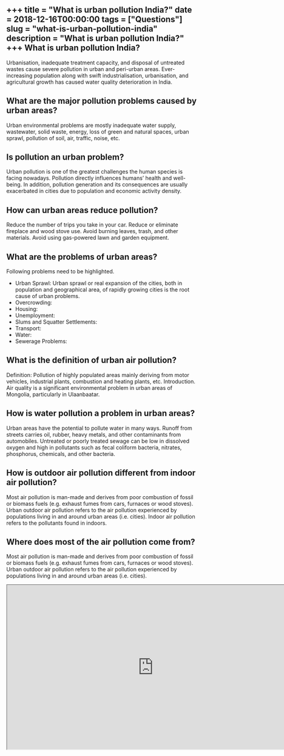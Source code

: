+++
title = "What is urban pollution India?"
date = 2018-12-16T00:00:00
tags = ["Questions"]
slug = "what-is-urban-pollution-india"
description = "What is urban pollution India?"
+++
What is urban pollution India?
------------------------------

Urbanisation, inadequate treatment capacity, and disposal of untreated wastes cause severe pollution in urban and peri-urban areas. Ever-increasing population along with swift industrialisation, urbanisation, and agricultural growth has caused water quality deterioration in India.

What are the major pollution problems caused by urban areas?
------------------------------------------------------------

Urban environmental problems are mostly inadequate water supply, wastewater, solid waste, energy, loss of green and natural spaces, urban sprawl, pollution of soil, air, traffic, noise, etc.

Is pollution an urban problem?
------------------------------

Urban pollution is one of the greatest challenges the human species is facing nowadays. Pollution directly influences humans’ health and well-being. In addition, pollution generation and its consequences are usually exacerbated in cities due to population and economic activity density.

How can urban areas reduce pollution?
-------------------------------------

Reduce the number of trips you take in your car. Reduce or eliminate fireplace and wood stove use. Avoid burning leaves, trash, and other materials. Avoid using gas-powered lawn and garden equipment.

What are the problems of urban areas?
-------------------------------------

Following problems need to be highlighted.

- Urban Sprawl: Urban sprawl or real expansion of the cities, both in population and geographical area, of rapidly growing cities is the root cause of urban problems.
- Overcrowding:
- Housing:
- Unemployment:
- Slums and Squatter Settlements:
- Transport:
- Water:
- Sewerage Problems:

What is the definition of urban air pollution?
----------------------------------------------

Definition: Pollution of highly populated areas mainly deriving from motor vehicles, industrial plants, combustion and heating plants, etc. Introduction. Air quality is a significant environmental problem in urban areas of Mongolia, particularly in Ulaanbaatar.

How is water pollution a problem in urban areas?
------------------------------------------------

Urban areas have the potential to pollute water in many ways. Runoff from streets carries oil, rubber, heavy metals, and other contaminants from automobiles. Untreated or poorly treated sewage can be low in dissolved oxygen and high in pollutants such as fecal coliform bacteria, nitrates, phosphorus, chemicals, and other bacteria.

How is outdoor air pollution different from indoor air pollution?
-----------------------------------------------------------------

Most air pollution is man-made and derives from poor combustion of fossil or biomass fuels (e.g. exhaust fumes from cars, furnaces or wood stoves). Urban outdoor air pollution refers to the air pollution experienced by populations living in and around urban areas (i.e. cities). Indoor air pollution refers to the pollutants found in indoors.

Where does most of the air pollution come from?
-----------------------------------------------

Most air pollution is man-made and derives from poor combustion of fossil or biomass fuels (e.g. exhaust fumes from cars, furnaces or wood stoves). Urban outdoor air pollution refers to the air pollution experienced by populations living in and around urban areas (i.e. cities).

<iframe allow="accelerometer; autoplay; clipboard-write; encrypted-media; gyroscope; picture-in-picture" allowfullscreen="" class="__youtube_prefs__  epyt-is-override  no-lazyload" data-no-lazy="1" data-origheight="433" data-origwidth="770" data-skipgform_ajax_framebjll="" height="433" id="_ytid_94379" loading="lazy" src="https://www.youtube.com/embed/woL63lfod3o?enablejsapi=1&autoplay=0&cc_load_policy=0&cc_lang_pref=&iv_load_policy=1&loop=0&modestbranding=0&rel=1&fs=1&playsinline=0&autohide=2&theme=dark&color=red&controls=1&" title="YouTube player" width="770"></iframe>